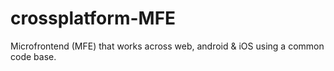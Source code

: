 # crossplatform-MFE
Microfrontend (MFE) that works across web, android &amp; iOS using a common code base.
